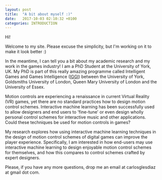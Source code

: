 ```yaml
---
layout: post
title:  "A bit about myself :)"
date:   2017-10-03 02:10:32 +0100
categories: INTRODUCTION
---
```

Hi! 

Welcome to my site. Please excuse the simplicity, but I'm working on it to make it look better :) 

In the meantime, I can tell you a bit about my academic research and my work in the games industry! 
I am a PhD Student at the University of York, UK. My PhD is part of this really amazing programme called Intelligent Games and Games Intelligence ([IGGI](http://www.iggi.org.uk/)) between the University of York, Goldsmiths University of London, Queen Mary University of London and the University of Essex.

Motion controls are experiencing a renaissance in current Virtual Reality (VR) games, yet there are no standard practices how to design motion control schemes. Interactive machine learning has been successfully used to allow designers and end users to 'fine-tune' or even design wholly personal control schemes for interactive music and other applications. Could these techniques be used for motion controls in games?
 
My research explores how using interactive machine learning techniques in the design of motion control schemes of digital games can improve the player experience. Specifically, I am interested in how end-users may use interactive machine learning to design enjoyable motion control schemes for themselves, and how this compares to control schemes crafted by expert designers.

Please, if you have any more questions, drop me an email at carlosglesdiaz at gmail dot com.
